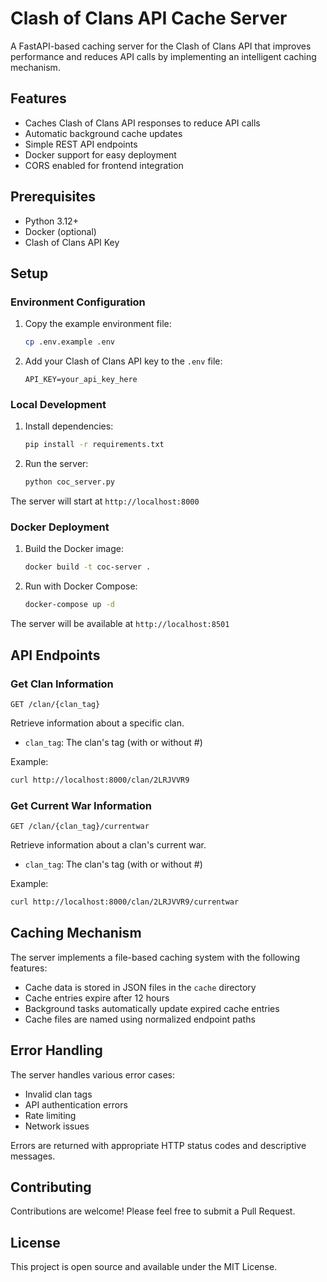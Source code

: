 # Clash of Clans API Cache Server

A FastAPI-based caching server for the Clash of Clans API that improves performance and reduces API calls by implementing an intelligent caching mechanism.

## Features

- Caches Clash of Clans API responses to reduce API calls
- Automatic background cache updates
- Simple REST API endpoints
- Docker support for easy deployment
- CORS enabled for frontend integration

## Prerequisites

- Python 3.12+
- Docker (optional)
- Clash of Clans API Key

## Setup

### Environment Configuration

1. Copy the example environment file:
   ```bash
   cp .env.example .env
   ```

2. Add your Clash of Clans API key to the `.env` file:
   ```
   API_KEY=your_api_key_here
   ```

### Local Development

1. Install dependencies:
   ```bash
   pip install -r requirements.txt
   ```

2. Run the server:
   ```bash
   python coc_server.py
   ```

The server will start at `http://localhost:8000`

### Docker Deployment

1. Build the Docker image:
   ```bash
   docker build -t coc-server .
   ```

2. Run with Docker Compose:
   ```bash
   docker-compose up -d
   ```

The server will be available at `http://localhost:8501`

## API Endpoints

### Get Clan Information

```
GET /clan/{clan_tag}
```

Retrieve information about a specific clan.

- `clan_tag`: The clan's tag (with or without #)

Example:
```bash
curl http://localhost:8000/clan/2LRJVVR9
```

### Get Current War Information

```
GET /clan/{clan_tag}/currentwar
```

Retrieve information about a clan's current war.

- `clan_tag`: The clan's tag (with or without #)

Example:
```bash
curl http://localhost:8000/clan/2LRJVVR9/currentwar
```

## Caching Mechanism

The server implements a file-based caching system with the following features:

- Cache data is stored in JSON files in the `cache` directory
- Cache entries expire after 12 hours
- Background tasks automatically update expired cache entries
- Cache files are named using normalized endpoint paths

## Error Handling

The server handles various error cases:

- Invalid clan tags
- API authentication errors
- Rate limiting
- Network issues

Errors are returned with appropriate HTTP status codes and descriptive messages.

## Contributing

Contributions are welcome! Please feel free to submit a Pull Request.

## License

This project is open source and available under the MIT License.